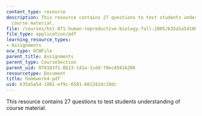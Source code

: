 ```yaml
---
content_type: resource
description: This resource contains 27 questions to test students understanding of
  course material.
file: /courses/hst-071-human-reproductive-biology-fall-2005/b35a5a541881ef9c6581601342dc19dc_homework4.pdf
file_type: application/pdf
learning_resource_types:
- Assignments
ocw_type: OCWFile
parent_title: Assignments
parent_type: CourseSection
parent_uid: 078183f1-8b13-141a-1cdd-79ec45816206
resourcetype: Document
title: homework4.pdf
uid: b35a5a54-1881-ef9c-6581-601342dc19dc
---
```

This resource contains 27 questions to test students understanding of course material.

